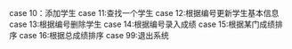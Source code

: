 case 10：添加学生
	case 11:查找一个学生
	case 12:根据编号更新学生基本信息
	case 13:根据编号删除学生
	case 14:根据编号录入成绩
	case 15:根据某门成绩排序
	case 16:根据总成绩排序
	case 99:退出系统 
	
	